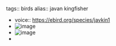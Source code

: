 tags:: birds
alias:: javan kingfisher

- voice:: https://ebird.org/species/javkin1
- ![image](https://ipfs.io/ipfs/QmZsZfr5pwvWJys9cZP9GjusonmCe1dsQxfEWpU8Ptj2RU)
- ![image](https://ipfs.io/ipfs/QmUNqGWst2dkMiaNgQ3tmRidHS2X83G51kZ2cWz3MUbA2L)
-